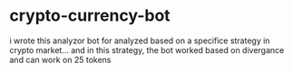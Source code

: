 # crypto-currency-bot
i wrote this analyzor bot for analyzed based on a specifice strategy in crypto market...
and in this strategy, the bot worked based on divergance and can work on 25 tokens

